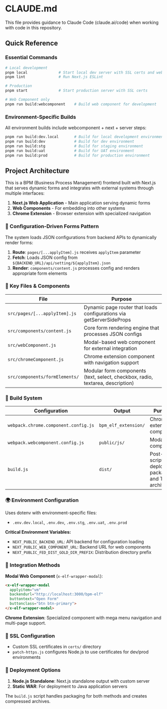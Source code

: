# CLAUDE.md

This file provides guidance to Claude Code (claude.ai/code) when working with code in this repository.

## Quick Reference

### Essential Commands
```bash
# Local development
pnpm local              # Start local dev server with SSL certs and web component build
pnpm lint               # Run Next.js ESLint

# Production
pnpm start              # Start production server with SSL certs

# Web Component only
pnpm run build:webcomponent    # Build web component for development
```

### Environment-Specific Builds
All environment builds include webcomponent + next + server steps:
```bash
pnpm run build:dev.local       # Build for local development environment
pnpm run build:dev             # Build for dev environment  
pnpm run build:stg             # Build for staging environment
pnpm run build:uat             # Build for UAT environment
pnpm run build:prod            # Build for production environment
```

## Project Architecture

This is a BPM (Business Process Management) frontend built with Next.js that serves dynamic forms and integrates with external systems through multiple interfaces:

1. **Next.js Web Application** - Main application serving dynamic forms
2. **Web Components** - For embedding into other systems  
3. **Chrome Extension** - Browser extension with specialized navigation

### 🔄 Configuration-Driven Forms Pattern

The system loads JSON configurations from backend APIs to dynamically render forms:

1. **Route**: `pages/[...applyItem].js` receives `applyItem` parameter
2. **Fetch**: Loads JSON config from `${BACKEND_URL}/api/setting/${applyItem}.json`
3. **Render**: `components/content.js` processes config and renders appropriate form elements

### 📁 Key Files & Components

| File | Purpose |
|------|---------|
| `src/pages/[...applyItem].js` | Dynamic page router that loads configurations via getServerSideProps |
| `src/components/content.js` | Core form rendering engine that processes JSON configs |
| `src/webComponent.js` | Modal-based web component for external integration |
| `src/chromeComponent.js` | Chrome extension component with navigation support |
| `src/components/formElements/` | Modular form components (text, select, checkbox, radio, textarea, description) |

### 🔧 Build System

| Configuration | Output | Purpose |
|---------------|--------|---------|
| `webpack.chrome.component.config.js` | `bpm_elf_extension/` | Chrome extension component |
| `webpack.webcomponent.config.js` | `public/js/` | Modal web component |
| `build.js` | `dist/` | Post-build script for deployment packages and TAR archives |

### 🌍 Environment Configuration

Uses dotenv with environment-specific files:
- `.env.dev.local`, `.env.dev`, `.env.stg`, `.env.uat`, `.env.prod`

**Critical Environment Variables:**
- `NEXT_PUBLIC_BACKEND_URL`: API backend for configuration loading
- `NEXT_PUBLIC_WEB_COMPONENT_URL`: Backend URL for web components
- `NEXT_PUBLIC_FED_DIST_GOLD_DIR_PREFIX`: Distribution directory prefix

### 🔗 Integration Methods

**Modal Web Component** (`x-elf-wrapper-modal`):
```html
<x-elf-wrapper-modal 
  applyitem="vm" 
  backendurl="http://localhost:3000/bpm-elf"
  buttontext="Open Form"
  buttonclass="btn btn-primary">
</x-elf-wrapper-modal>
```

**Chrome Extension**: Specialized component with mega menu navigation and multi-page support.

### 🔐 SSL Configuration

- Custom SSL certificates in `certs/` directory
- `patch-https.js` configures Node.js to use certificates for dev/prod environments

### 🚀 Deployment Options

1. **Node.js Standalone**: Next.js standalone output with custom server
2. **Static WAR**: For deployment to Java application servers

The `build.js` script handles packaging for both methods and creates compressed archives.